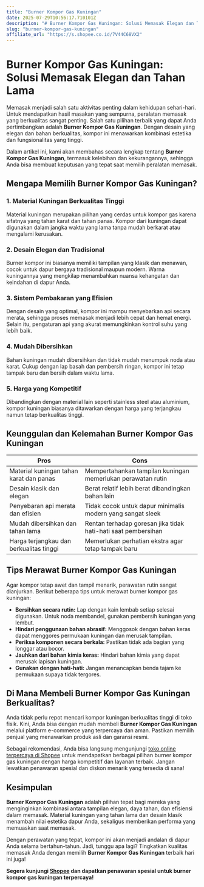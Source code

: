 ```yaml
---
title: "Burner Kompor Gas Kuningan"
date: 2025-07-29T10:56:17.710101Z
description: "# Burner Kompor Gas Kuningan: Solusi Memasak Elegan dan Tahan Lama..."
slug: "burner-kompor-gas-kuningan"
affiliate_url: "https://s.shopee.co.id/7V44C68VX2"
---
```

# Burner Kompor Gas Kuningan: Solusi Memasak Elegan dan Tahan Lama

Memasak menjadi salah satu aktivitas penting dalam kehidupan sehari-hari. Untuk mendapatkan hasil masakan yang sempurna, peralatan memasak yang berkualitas sangat penting. Salah satu pilihan terbaik yang dapat Anda pertimbangkan adalah **Burner Kompor Gas Kuningan**. Dengan desain yang elegan dan bahan berkualitas, kompor ini menawarkan kombinasi estetika dan fungsionalitas yang tinggi.

Dalam artikel ini, kami akan membahas secara lengkap tentang **Burner Kompor Gas Kuningan**, termasuk kelebihan dan kekurangannya, sehingga Anda bisa membuat keputusan yang tepat saat memilih peralatan memasak.

## Mengapa Memilih Burner Kompor Gas Kuningan?

### 1. Material Kuningan Berkualitas Tinggi
 Material kuningan merupakan pilihan yang cerdas untuk kompor gas karena sifatnya yang tahan karat dan tahan panas. Kompor dari kuningan dapat digunakan dalam jangka waktu yang lama tanpa mudah berkarat atau mengalami kerusakan.

### 2. Desain Elegan dan Tradisional
 Burner kompor ini biasanya memiliki tampilan yang klasik dan menawan, cocok untuk dapur bergaya tradisional maupun modern. Warna kuningannya yang mengkilap menambahkan nuansa kehangatan dan keindahan di dapur Anda.

### 3. Sistem Pembakaran yang Efisien
Dengan desain yang optimal, kompor ini mampu menyebarkan api secara merata, sehingga proses memasak menjadi lebih cepat dan hemat energi. Selain itu, pengaturan api yang akurat memungkinkan kontrol suhu yang lebih baik.

### 4. Mudah Dibersihkan
Bahan kuningan mudah dibersihkan dan tidak mudah menumpuk noda atau karat. Cukup dengan lap basah dan pembersih ringan, kompor ini tetap tampak baru dan bersih dalam waktu lama.

### 5. Harga yang Kompetitif
Dibandingkan dengan material lain seperti stainless steel atau aluminium, kompor kuningan biasanya ditawarkan dengan harga yang terjangkau namun tetap berkualitas tinggi.

## Keunggulan dan Kelemahan Burner Kompor Gas Kuningan

| **Pros**                                | **Cons**                                  |
|-----------------------------------------|-------------------------------------------|
| Material kuningan tahan karat dan panas | Mempertahankan tampilan kuningan memerlukan perawatan rutin |
| Desain klasik dan elegan              | Berat relatif lebih berat dibandingkan bahan lain |
| Penyebaran api merata dan efisien     | Tidak cocok untuk dapur minimalis modern yang sangat sleek |
| Mudah dibersihkan dan tahan lama     | Rentan terhadap goresan jika tidak hati-hati saat pembersihan |
| Harga terjangkau dan berkualitas tinggi | Memerlukan perhatian ekstra agar tetap tampak baru |

## Tips Merawat Burner Kompor Gas Kuningan

Agar kompor tetap awet dan tampil menarik, perawatan rutin sangat dianjurkan. Berikut beberapa tips untuk merawat burner kompor gas kuningan:

- **Bersihkan secara rutin:** Lap dengan kain lembab setiap selesai digunakan. Untuk noda membandel, gunakan pembersih kuningan yang lembut.
- **Hindari penggunaan bahan abrasif:** Menggosok dengan bahan keras dapat menggores permukaan kuningan dan merusak tampilan.
- **Periksa komponen secara berkala:** Pastikan tidak ada bagian yang longgar atau bocor.
- **Jauhkan dari bahan kimia keras:** Hindari bahan kimia yang dapat merusak lapisan kuningan.
- **Gunakan dengan hati-hati:** Jangan menancapkan benda tajam ke permukaan supaya tidak tergores.

## Di Mana Membeli Burner Kompor Gas Kuningan Berkualitas?

Anda tidak perlu repot mencari kompor kuningan berkualitas tinggi di toko fisik. Kini, Anda bisa dengan mudah membeli **Burner Kompor Gas Kuningan** melalui platform e-commerce yang terpercaya dan aman. Pastikan memilih penjual yang menawarkan produk asli dan garansi resmi.

Sebagai rekomendasi, Anda bisa langsung mengunjungi [toko online terpercaya di Shopee](https://s.shopee.co.id/7V44C68VX2) untuk mendapatkan berbagai pilihan burner kompor gas kuningan dengan harga kompetitif dan layanan terbaik. Jangan lewatkan penawaran spesial dan diskon menarik yang tersedia di sana!

## Kesimpulan

**Burner Kompor Gas Kuningan** adalah pilihan tepat bagi mereka yang menginginkan kombinasi antara tampilan elegan, daya tahan, dan efisiensi dalam memasak. Material kuningan yang tahan lama dan desain klasik menambah nilai estetika dapur Anda, sekaligus memberikan performa yang memuaskan saat memasak. 

Dengan perawatan yang tepat, kompor ini akan menjadi andalan di dapur Anda selama bertahun-tahun. Jadi, tunggu apa lagi? Tingkatkan kualitas memasak Anda dengan memilih **Burner Kompor Gas Kuningan** terbaik hari ini juga!

**Segera kunjungi [Shopee](https://s.shopee.co.id/7V44C68VX2) dan dapatkan penawaran spesial untuk burner kompor gas kuningan terpercaya!**